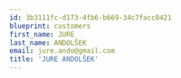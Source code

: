 ```yaml
---
id: 3b3111fc-d173-4fb6-b669-34c7facc0421
blueprint: customers
first_name: JURE
last_name: ANDOLŠEK
email: jure.ando@gmail.com
title: 'JURE ANDOLŠEK'
---
```

